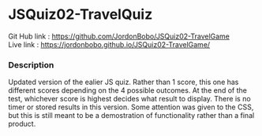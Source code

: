 # JSQuiz02-TravelQuiz

Git Hub link :  https://github.com/JordonBobo/JSQuiz02-TravelGame   
Live link :   https://jordonbobo.github.io/JSQuiz02-TravelGame/  

  

### Description
Updated version of the ealier JS quiz. Rather than 1 score, this one has different scores depending on the 4 possible outcomes. At the end of the test, whichever score is highest decides what result to display. There is no timer or stored results in this version. Some attention was given to the CSS, but this is still meant to be a demostration of functionality rather than a final product.
